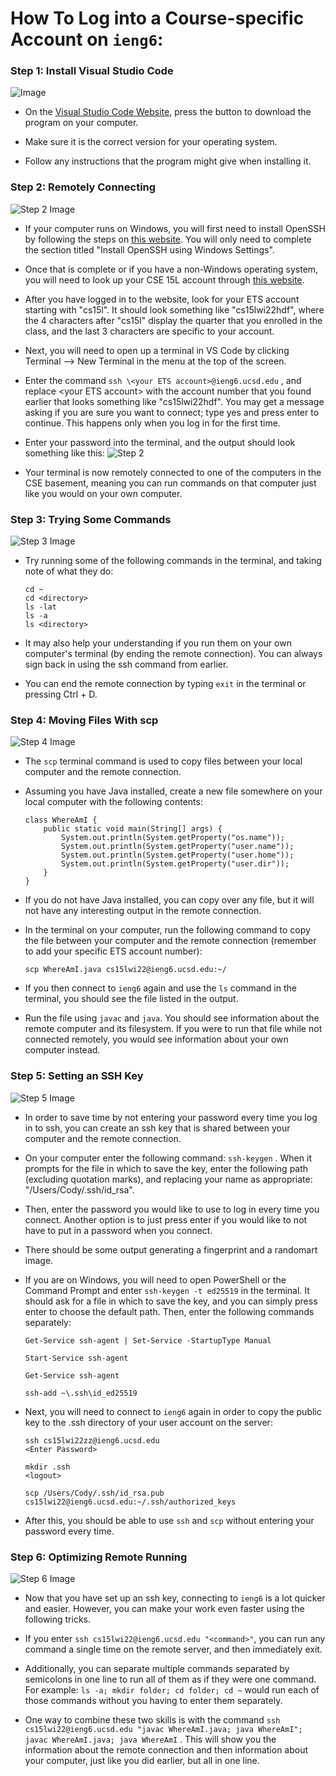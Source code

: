 # How To Log into a Course-specific Account on `ieng6`:


### Step 1: Install Visual Studio Code

![Image](cse15l-lab-report-1-step-1)

- On the [Visual Studio Code Website](https://code.visualstudio.com/), press the button to download the program on your computer.

- Make sure it is the correct version for your operating system.

- Follow any instructions that the program might give when installing it.


### Step 2: Remotely Connecting

![Step 2 Image](cse15l-lab-report-1-step-2-2.png)

- If your computer runs on Windows, you will first need to install OpenSSH by following the steps on [this website](https://docs.microsoft.com/en-us/windows-server/administration/openssh/openssh_install_firstuse). You will only need to complete the section titled "Install OpenSSH using Windows Settings".

- Once that is complete or if you have a non-Windows operating system, you will need to look up your CSE 15L account through [this website](https://sdacs.ucsd.edu/~icc/index.php).

- After you have logged in to the website, look for your ETS account starting with "cs15l". It should look something like "cs15lwi22hdf", where the 4 characters after "cs15l" display the quarter that you enrolled in the class, and the last 3 characters are specific to your account.

- Next, you will need to open up a terminal in VS Code by clicking Terminal --> New Terminal in the menu at the top of the screen.

- Enter the command `ssh \<your ETS account>@ieng6.ucsd.edu` , and replace \<your ETS account> with the account number that you found earlier that looks something like "cs15lwi22hdf". You may get a message asking if you are sure you want to connect; type yes and press enter to continue. This happens only when you log in for the first time.

- Enter your password into the terminal, and the output should look something like this: ![Step 2](cse15l-lab-report-1-step-2.png)

- Your terminal is now remotely connected to one of the computers in the CSE basement, meaning you can run commands on that computer just like you would on your own computer.

### Step 3: Trying Some Commands

![Step 3 Image](cse15l-lab-report-1-step-3.png)

- Try running some of the following commands in the terminal, and taking note of what they do:

    ```
    cd ~
    cd <directory>
    ls -lat
    ls -a
    ls <directory>
    ```
- It may also help your understanding if you run them on your own computer's terminal (by ending the remote connection). You can always sign back in using the ssh command from earlier.

- You can end the remote connection by typing `exit` in the terminal or pressing Ctrl + D.

### Step 4: Moving Files With scp

![Step 4 Image](cse15l-lab-report-1-step-4.png)

- The `scp` terminal command is used to copy files between your local computer and the remote connection.

- Assuming you have Java installed, create a new file somewhere on your local computer with the following contents:
    ```
    class WhereAmI {
        public static void main(String[] args) {
            System.out.println(System.getProperty("os.name"));
            System.out.println(System.getProperty("user.name"));
            System.out.println(System.getProperty("user.home"));
            System.out.println(System.getProperty("user.dir"));
        }
    }
    ```
- If you do not have Java installed, you can copy over any file, but it will not have any interesting output in the remote connection.

- In the terminal on your computer, run the following command to copy the file between your computer and the remote connection (remember to add your specific ETS account number):

    `scp WhereAmI.java cs15lwi22@ieng6.ucsd.edu:~/`
- If you then connect to `ieng6` again and use the `ls` command in the terminal, you should see the file listed in the output.

- Run the file using `javac` and `java`. You should see information about the remote computer and its filesystem. If you were to run that file while not connected remotely, you would see information about your own computer instead.

### Step 5: Setting an SSH Key

![Step 5 Image](cse15l-lab-report-1-step-5.png)

- In order to save time by not entering your password every time you log in to ssh, you can create an ssh key that is shared between your computer and the remote connection.

- On your computer enter the following command: `ssh-keygen` . When it prompts for the file in which to save the key, enter the following path (excluding quotation marks), and replacing your name as appropriate: "/Users/Cody/.ssh/id_rsa".

- Then, enter the password you would like to use to log in every time you connect. Another option is to just press enter if you would like to not have to put in a password when you connect.

- There should be some output generating a fingerprint and a randomart image.

- If you are on Windows, you will need to open PowerShell or the Command Prompt and enter `ssh-keygen -t ed25519` in the terminal. It should ask for a file in which to save the key, and you can simply press enter to choose the default path. Then, enter the following commands separately:
    ```
    Get-Service ssh-agent | Set-Service -StartupType Manual

    Start-Service ssh-agent

    Get-Service ssh-agent

    ssh-add ~\.ssh\id_ed25519
    ```

- Next, you will need to connect to `ieng6` again in order to copy the public key to the .ssh directory of your user account on the server:
    ```
    ssh cs15lwi22zz@ieng6.ucsd.edu
    <Enter Password>

    mkdir .ssh
    <logout>

    scp /Users/Cody/.ssh/id_rsa.pub cs15lwi22@ieng6.ucsd.edu:~/.ssh/authorized_keys
    ```

- After this, you should be able to use `ssh` and `scp` without entering your password every time.

### Step 6: Optimizing Remote Running

![Step 6 Image](cse15l-lab-report-1-step-6.png)

- Now that you have set up an ssh key, connecting to `ieng6` is a lot quicker and easier. However, you can make your work even faster using the following tricks.

- If you enter `ssh cs15lwi22@ieng6.ucsd.edu "<command>"`, you can run any command a single time on the remote server, and then immediately exit.

- Additionally, you can separate multiple commands separated by semicolons in one line to run all of them as if they were one command. For example: `ls -a; mkdir folder; cd folder; cd ~` would run each of those commands without you having to enter them separately.

- One way to combine these two skills is with the command `ssh cs15lwi22@ieng6.ucsd.edu "javac WhereAmI.java; java WhereAmI"; javac WhereAmI.java; java WhereAmI` . This will show you the information about the remote connection and then information about your computer, just like you did earlier, but all in one line.
